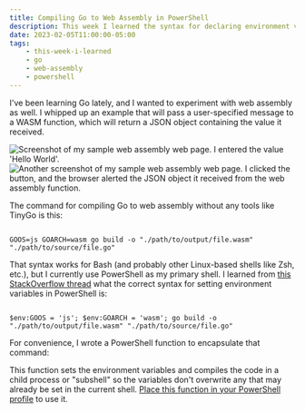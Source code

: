```yaml
---
title: Compiling Go to Web Assembly in PowerShell
description: This week I learned the syntax for declaring environment variables in PowerShell, which was helpful in compiling Go to Web Assembly.
date: 2023-02-05T11:00:00-05:00
tags:
    - this-week-i-learned
    - go
    - web-assembly
    - powershell
---
```

I've been learning Go lately, and I wanted to experiment with web assembly as well. I whipped up an example that will pass a user-specified message to a WASM function, which will return a JSON object containing the value it received.

<picture class="content-image">
    <source srcset="/assets/images/compile-go-wasm-1.avif" type="image/avif">
    <source srcset="/assets/images/compile-go-wasm-1.webp" type="image/webp">
    <img src="/assets/images/compile-go-wasm-1.jpg" alt="Screenshot of my sample web assembly web page. I entered the value 'Hello World'." loading="lazy">
</picture>

<picture class="content-image">
    <source srcset="/assets/images/compile-go-wasm-2.avif" type="image/avif">
    <source srcset="/assets/images/compile-go-wasm-2.webp" type="image/webp">
    <img src="/assets/images/compile-go-wasm-2.jpg" alt="Another screenshot of my sample web assembly web page. I clicked the button, and the browser alerted the JSON object it received from the web assembly function." loading="lazy">
</picture>

The command for compiling Go to web assembly without any tools like TinyGo is this:

<pre class="codeWrapper"><code class="language-bash">
GOOS=js GOARCH=wasm go build -o "./path/to/output/file.wasm" "./path/to/source/file.go"
</code></pre>

That syntax works for Bash (and probably other Linux-based shells like Zsh, etc.), but I currently use PowerShell as my primary shell. I learned from <a href="https://stackoverflow.com/questions/1420719/powershell-setting-an-environment-variable-for-a-single-command-only">this StackOverflow thread</a> what the correct syntax for setting environment variables in PowerShell is:

<pre class="codeWrapper"><code class="language-powershell">
$env:GOOS = 'js'; $env:GOARCH = 'wasm'; go build -o "./path/to/output/file.wasm" "./path/to/source/file.go"
</code></pre>

For convenience, I wrote a PowerShell function to encapsulate that command:

<script src="https://gist.github.com/nmarsceau/8643d9dbafbf8f30b74e5adcd3c7d665.js"></script>

This function sets the environment variables and compiles the code in a child process or "subshell" so the variables don't overwrite any that may already be set in the current shell. <a href="https://lazyadmin.nl/powershell/powershell-profile/">Place this function in your PowerShell profile</a> to use it.

<link rel="stylesheet" href="https://cdnjs.cloudflare.com/ajax/libs/prism/9000.0.1/themes/prism-tomorrow.min.css" integrity="sha512-kSwGoyIkfz4+hMo5jkJngSByil9jxJPKbweYec/UgS+S1EgE45qm4Gea7Ks2oxQ7qiYyyZRn66A9df2lMtjIsw==" crossorigin="anonymous" referrerpolicy="no-referrer">
<script src="https://cdnjs.cloudflare.com/ajax/libs/prism/9000.0.1/prism.min.js" integrity="sha512-UOoJElONeUNzQbbKQbjldDf9MwOHqxNz49NNJJ1d90yp+X9edsHyJoAs6O4K19CZGaIdjI5ohK+O2y5lBTW6uQ==" crossorigin="anonymous" referrerpolicy="no-referrer"></script>
<script src="https://cdnjs.cloudflare.com/ajax/libs/prism/9000.0.1/components/prism-bash.min.js" integrity="sha512-35RBtvuCKWANuRid6RXP2gYm4D5RMieVL/xbp6KiMXlIqgNrI7XRUh9HurE8lKHW4aRpC0TZU3ZfqG8qmQ35zA==" crossorigin="anonymous" referrerpolicy="no-referrer"></script>
<script src="https://cdnjs.cloudflare.com/ajax/libs/prism/9000.0.1/components/prism-powershell.min.js" integrity="sha512-dnJS1fxEUNZirzvtoG39P8JWa8DajX420LajzUbn+taV6hd9BfnHHgpPAWNADYjNRPT1Gt4v4/XGMULqi0uqVQ==" crossorigin="anonymous" referrerpolicy="no-referrer"></script>
